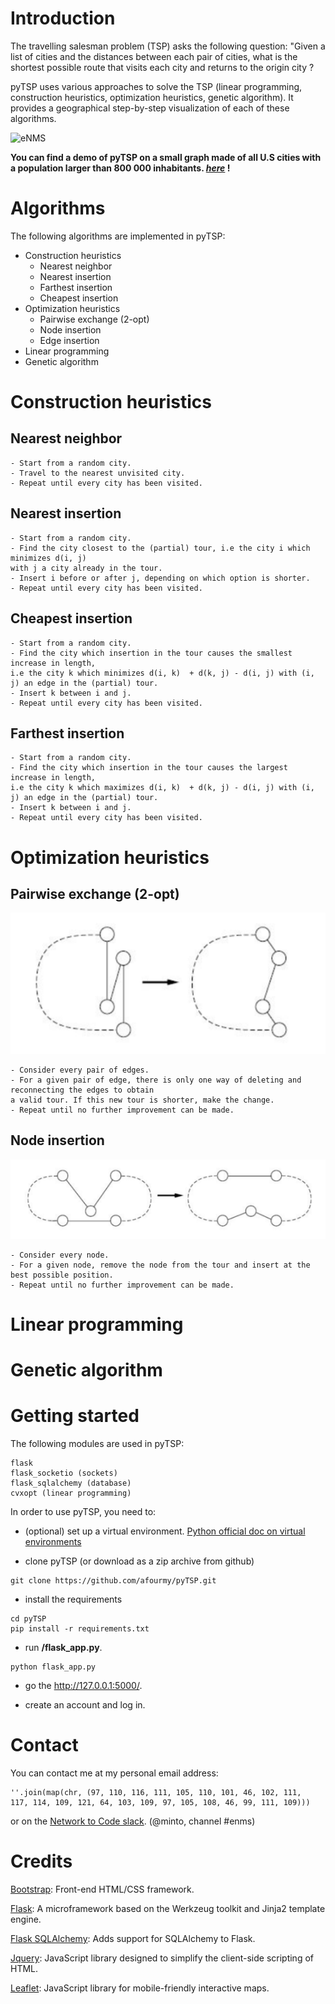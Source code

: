 # Introduction

The travelling salesman problem (TSP) asks the following question: "Given a list of cities and the distances between each pair of cities, what is the shortest possible route that visits each city and returns to the origin city ?

pyTSP uses various approaches to solve the TSP (linear programming, construction heuristics, optimization heuristics, genetic algorithm).
It provides a geographical step-by-step visualization of each of these algorithms.

![eNMS](readme/pyTSP.gif)

**You can find a demo of pyTSP on a small graph made of all U.S cities with a population larger than 800 000 inhabitants. _[here](http://google.com/)_ !**

# Algorithms

The following algorithms are implemented in pyTSP:

- Construction heuristics
  - Nearest neighbor
  - Nearest insertion
  - Farthest insertion
  - Cheapest insertion
- Optimization heuristics
  - Pairwise exchange (2-opt)
  - Node insertion
  - Edge insertion
- Linear programming
- Genetic algorithm

# Construction heuristics

## Nearest neighbor


```
- Start from a random city.
- Travel to the nearest unvisited city.
- Repeat until every city has been visited.
```

## Nearest insertion

```
- Start from a random city.
- Find the city closest to the (partial) tour, i.e the city i which minimizes d(i, j) 
with j a city already in the tour.
- Insert i before or after j, depending on which option is shorter.
- Repeat until every city has been visited.
```

## Cheapest insertion

```
- Start from a random city.
- Find the city which insertion in the tour causes the smallest increase in length,  
i.e the city k which minimizes d(i, k)  + d(k, j) - d(i, j) with (i, j) an edge in the (partial) tour.
- Insert k between i and j.
- Repeat until every city has been visited.
```

## Farthest insertion

```
- Start from a random city.
- Find the city which insertion in the tour causes the largest increase in length,  
i.e the city k which maximizes d(i, k)  + d(k, j) - d(i, j) with (i, j) an edge in the (partial) tour.
- Insert k between i and j.
- Repeat until every city has been visited.
```

# Optimization heuristics

## Pairwise exchange (2-opt)

![Pairwise exchange](readme/pairwise_exchange.png)

```
- Consider every pair of edges.
- For a given pair of edge, there is only one way of deleting and reconnecting the edges to obtain
a valid tour. If this new tour is shorter, make the change.
- Repeat until no further improvement can be made.
```

## Node insertion

![Node insertion](readme/node_insertion.png)

```
- Consider every node.
- For a given node, remove the node from the tour and insert at the best possible position.
- Repeat until no further improvement can be made.
```

# Linear programming

# Genetic algorithm

# Getting started

The following modules are used in pyTSP:
```
flask
flask_socketio (sockets)
flask_sqlalchemy (database)
cvxopt (linear programming)
```

In order to use pyTSP, you need to:
    
- (optional) set up a virtual environment.
[Python official doc on virtual environments](https://docs.python.org/3/library/venv.html) 
    
- clone pyTSP (or download as a zip archive from github)
```
git clone https://github.com/afourmy/pyTSP.git
```
    
- install the requirements
```
cd pyTSP
pip install -r requirements.txt
```

- run **/flask_app.py**.
```
python flask_app.py
```

- go the http://127.0.0.1:5000/.

- create an account and log in.

# Contact

You can contact me at my personal email address:
```
''.join(map(chr, (97, 110, 116, 111, 105, 110, 101, 46, 102, 111, 
117, 114, 109, 121, 64, 103, 109, 97, 105, 108, 46, 99, 111, 109)))
```

or on the [Network to Code slack](http://networktocode.herokuapp.com "Network to Code slack"). (@minto, channel #enms)

# Credits 

[Bootstrap](https://getbootstrap.com/ "Bootstrap"): Front-end HTML/CSS framework.

[Flask](http://flask.pocoo.org/ "Flask"): A microframework based on the Werkzeug toolkit and Jinja2 template engine.

[Flask SQLAlchemy](http://flask-sqlalchemy.pocoo.org/ "Flask SQLAlchemy"): Adds support for SQLAlchemy to Flask.

[Jquery](https://jquery.com/ "Jquery"): JavaScript library designed to simplify the client-side scripting of HTML.

[Leaflet](http://leafletjs.com/ "Leaflet"): JavaScript library for mobile-friendly interactive maps.